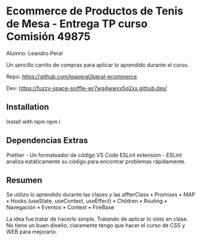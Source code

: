 # Ecommerce de Productos de Tenis de Mesa - Entrega TP curso Comisión 49875

Alumno: Leandro Peral

Un sencillo carrito de compras para aplicar lo aprendido durante el curso.

Repo:
https://github.com/leaperal/lperal-ecommerce

Dev:
https://fuzzy-space-sniffle-wr7wg4wwvx5q2xx.github.dev/

## Installation

Install with npm
npm i

## Dependencias Extras

Prettier - Un formateador de código
VS Code ESLint extension - ESLint analiza estáticamente su código para encontrar problemas rápidamente.

## Resumen

Se utilizo lo aprendido durante las clases y las affterClass
• Promises
• MAP
• Hooks (useState, useContext, useEffect)
• Children
• Routing
• Navegación
• Eventos
• Context
• FireBase

La idea fue tratar de hacerlo simple. Tratando de aplicar lo visto en clase.
No tiene un buen diseño, claramente tengo que hacer el curso de CSS y WEB para mejorarlo.
